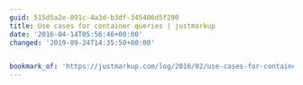 ```yaml
---
guid: 515d5a2e-091c-4a3d-b3df-345406d5f290
title: Use cases for container queries | justmarkup
date: '2016-04-14T05:56:46+00:00'
changed: '2019-09-24T14:35:50+00:00'


bookmark_of: 'https://justmarkup.com/log/2016/02/use-cases-for-container-queries/'
---
```




